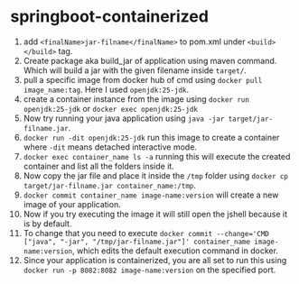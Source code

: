 # springboot-containerized

1. add `<finalName>jar-filname</finalName>` to pom.xml under `<build></build>` tag.
2. Create package aka build_jar of application using maven command. Which will build a jar with the given filename inside `target/`.
3. pull a specific image from docker hub of cmd using `docker pull image_name:tag`. Here I used `openjdk:25-jdk`.
4. create a container instance from the image using `docker run openjdk:25-jdk` or `docker exec openjdk:25-jdk` 
5. Now try running your java application using `java -jar target/jar-filname.jar`.
6. `docker run -dit openjdk:25-jdk` run this image to create a container where `-dit` means detached interactive mode.
7. `docker exec container_name ls -a` running this will execute the created container and list all the folders inside it.
8. Now copy the jar file and place it inside the `/tmp` folder using `docker cp target/jar-filname.jar container_name:/tmp`.
9. `docker commit container_name image-name:version` will create a new image of your application.
10. Now if you try executing the image it will still open the jshell because it is by default.
11. To change that you need to execute `docker commit --change='CMD ["java", "-jar", "/tmp/jar-filname.jar"]' container_name image-name:version`, which edits the default execution command in docker.
12. Since your application is containerized, you are all set to run this using `docker run -p 8082:8082 image-name:version` on the specified port.